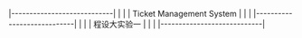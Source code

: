 |----------------------------|
|                            |
|  Ticket Management System  |
|                            |
|----------------------------|
|                            |
|        程设大实验一        |
|                            |
|----------------------------|
